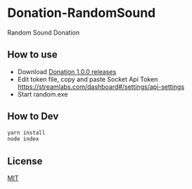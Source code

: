 # Donation-RandomSound
Random Sound Donation

## How to use
- Download [Donation 1.0.0 releases](https://github.com/AsamiKafune/Donation-RandomSound/releases/tag/1.0.0)
- Edit token file, copy and paste Socket Api Token https://streamlabs.com/dashboard#/settings/api-settings
- Start random.exe

## How to Dev
```js
yarn install
node index
```

## License
[MIT](https://choosealicense.com/licenses/mit/)

